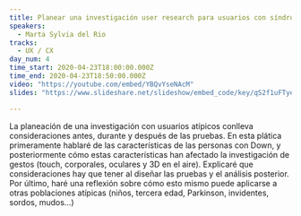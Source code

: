 ```yaml
---
title: Planear una investigación user research para usuarios con síndrome de Down
speakers:
  - Marta Sylvia del Rio
tracks:
  - UX / CX
day_num: 4
time_start: 2020-04-23T18:00:00.000Z
time_end: 2020-04-23T18:50:00.000Z
video: "https://youtube.com/embed/YBQvYseNAcM"
slides: "https://www.slideshare.net/slideshow/embed_code/key/qS2f1uFTyejQKi"

---
```

<!--StartFragment-->

La planeación de una investigación con usuarios atípicos conlleva consideraciones antes, durante y después de las pruebas. En esta plática primeramente hablaré de las características de las personas con Down, y posteriormente cómo estas características han afectado la investigación de gestos (touch, corporales, oculares y 3D en el aire). Explicaré que consideraciones hay que tener al diseñar las pruebas y el análisis posterior. Por último, haré una reflexión sobre cómo esto mismo puede aplicarse a otras poblaciones atípicas (niños, tercera edad, Parkinson, invidentes, sordos, mudos…)

<!--EndFragment-->